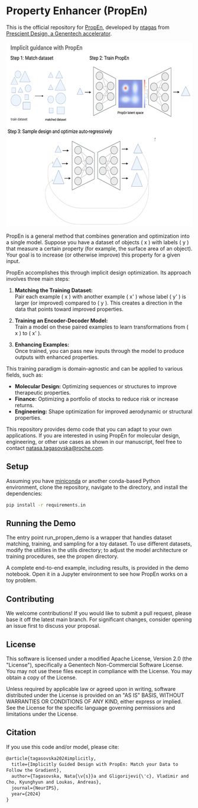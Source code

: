 # Property Enhancer (PropEn)

This is the official repository for [PropEn](https://openreview.net/pdf?id=dhFHO90INk), developed by [ntagas](https://tagas.github.io/aboutme/) from [Prescient Design, a Genentech accelerator](https://gene.com/prescient).

<div align="center">
<img src="./assets/propen_3in1.png" alt="Conceptual summary" width="600" height="500">
</div>

PropEn is a general method that combines generation and optimization into a single model. Suppose you have a dataset of objects \( x \) with labels \( y \) that measure a certain property (for example, the surface area of an object). Your goal is to increase (or otherwise improve) this property for a given input.

PropEn accomplishes this through implicit design optimization. Its approach involves three main steps:

1. **Matching the Training Dataset:**  
   Pair each example \( x \) with another example \( x' \) whose label \( y' \) is larger (or improved) compared to \( y \). This creates a direction in the data that points toward improved properties.

2. **Training an Encoder-Decoder Model:**  
   Train a model on these paired examples to learn transformations from \( x \) to \( x' \).

3. **Enhancing Examples:**  
   Once trained, you can pass new inputs through the model to produce outputs with enhanced properties.

This training paradigm is domain-agnostic and can be applied to various fields, such as:

- **Molecular Design:** Optimizing sequences or structures to improve therapeutic properties.
- **Finance:** Optimizing a portfolio of stocks to reduce risk or increase returns.
- **Engineering:** Shape optimization for improved aerodynamic or structural properties.

This repository provides demo code that you can adapt to your own applications. If you are interested in using PropEn for molecular design, engineering, or other use cases as shown in our manuscript, feel free to contact [natasa.tagasovska@roche.com](mailto:natasa.tagasovska@roche.com).

## Setup

Assuming you have [miniconda](https://docs.conda.io/en/latest/miniconda.html) or another conda-based Python environment, clone the repository, navigate to the directory, and install the dependencies:

```bash
pip install -r requirements.in
```

## Running the Demo
The entry point run_propen_demo is a wrapper that handles dataset matching, training, and sampling for a toy dataset. To use different datasets, modify the utilities in the utils directory; to adjust the model architecture or training procedures, see the propen directory.

A complete end-to-end example, including results, is provided in the demo notebook. Open it in a Jupyter environment to see how PropEn works on a toy problem.

## Contributing
We welcome contributions! If you would like to submit a pull request, please base it off the latest main branch. For significant changes, consider opening an issue first to discuss your proposal.

## License
This software is licensed under a modified Apache License, Version 2.0 (the "License"), specifically a Genentech Non-Commercial Software License. You may not use these files except in compliance with the License. You may obtain a copy of the License.

Unless required by applicable law or agreed upon in writing, software distributed under the License is provided on an "AS IS" BASIS, WITHOUT WARRANTIES OR CONDITIONS OF ANY KIND, either express or implied. See the License for the specific language governing permissions and limitations under the License.

## Citation
If you use this code and/or model, please cite:
```
@article{tagasovska2024implicitly,
  title={Implicitly Guided Design with PropEn: Match your Data to Follow the Gradient},
  author={Tagasovska, Nata{\v{s}}a and Gligorijevi{\'c}, Vladimir and Cho, Kyunghyun and Loukas, Andreas},
  journal={NeurIPS},
  year={2024}
}
```
